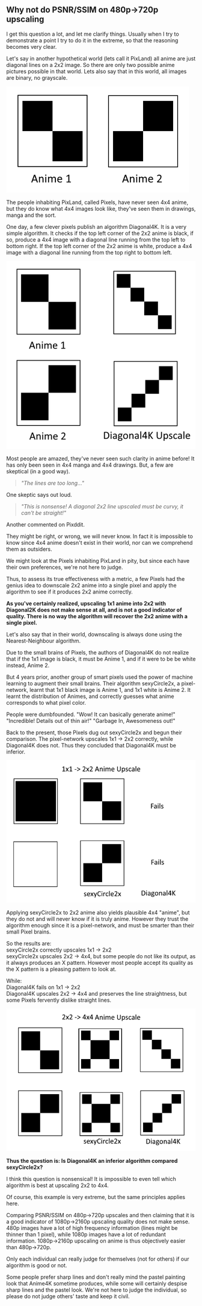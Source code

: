 
## Why not do PSNR/SSIM on 480p->720p upscaling

I get this question a lot, and let me clarify things. Usually when I try to demonstrate a point I try to do it in the extreme, so that the reasoning becomes very clear.

Let's say in another hypothetical world (lets call it PixLand) all anime are just diagonal lines on a 2x2 image. So there are only two possible anime pictures possible in that world. Lets also say that in this world, all images are binary, no grayscale.

![Demo 0](results/Demo/TwoAnimes.png?raw=true)

The people inhabiting PixLand, called Pixels, have never seen 4x4 anime, but they do know what 4x4 images look like, they've seen them in drawings, manga and the sort.

One day, a few clever pixels publish an algorithm Diagonal4K. It is a very simple algorithm. It checks if the top left corner of the 2x2 anime is black, if so, produce a 4x4 image with a diagonal line running from the top left to bottom right. If the top left corner of the 2x2 anime is white, produce a 4x4 image with a diagonal line running from the top right to bottom left.

![Demo 1](results/Demo/DiagonalUpscale.png?raw=true)

Most people are amazed, they've never seen such clarity in anime before! It has only been seen in 4x4 manga and 4x4 drawings. But, a few are skeptical (in a good way).

> *"The lines are too long..."*

One skeptic says out loud.

> *"This is nonsense! A diagonal 2x2 line upscaled must be curvy, it can't be straight!"*

Another commented on Pixddit.

They might be right, or wrong, we will never know. In fact it is impossible to know since 4x4 anime doesn't exist in their world, nor can we comprehend them as outsiders.

We might look at the Pixels inhabiting PixLand in pity, but since each have their own preferences, we're not here to judge.

Thus, to assess its true effectiveness with a metric, a few Pixels had the genius idea to downscale 2x2 anime into a single pixel and apply the algorithm to see if it produces 2x2 anime correctly.

**As you've certainly realized, upscaling 1x1 anime into 2x2 with Diagonal2K does not make sense at all, and is not a good indicator of quality. There is no way the algorithm will recover the 2x2 anime with a single pixel.**

Let's also say that in their world, downscaling is always done using the Nearest-Neighbour algorithm.

Due to the small brains of Pixels, the authors of Diagonal4K do not realize that if the 1x1 image is black, it must be Anime 1, and if it were to be be white instead, Anime 2.

But 4 years prior, another group of smart pixels used the power of machine learning to augment their small brains. Their algorithm sexyCircle2x, a pixel-network, learnt that 1x1 black image is Anime 1, and 1x1 white is Anime 2. It learnt the distribution of Animes, and correctly guesses what anime corresponds to what pixel color.

People were dumbfounded. "Wow! It can basically generate anime!" "Incredible! Details out of thin air!" "Garbage In, Awesomeness out!"

Back to the present, those Pixels dug out sexyCircle2x and begun their comparison. The pixel-network upscales 1x1 -> 2x2 correctly, while Diagonal4K does not. Thus they concluded that Diagonal4K must be inferior.

![Demo 1](results/Demo/1x1-2x2.png?raw=true)

Applying sexyCircle2x to 2x2 anime also yields plausible 4x4 "anime", but they do not and will never know if it is truly anime. However they trust the algorithm enough since it is a pixel-network, and must be smarter than their small Pixel brains.  

So the results are:  
sexyCircle2x correctly upscales 1x1 -> 2x2  
sexyCircle2x upscales 2x2 -> 4x4, but some people do not like its output, as it always produces an X pattern. However most people accept its quality as the X pattern is a pleasing pattern to look at.

While:  
Diagonal4K fails on 1x1 -> 2x2  
Diagonal4K upscales 2x2 -> 4x4 and preserves the line straightness, but some Pixels fervently dislike straight lines.

![Demo 1](results/Demo/2x2-4x4.png?raw=true)

**Thus the question is: Is Diagonal4K an inferior algorithm compared sexyCircle2x?**

I think this question is nonsensical! It is impossible to even tell which algorithm is best at upscaling 2x2 to 4x4.

Of course, this example is very extreme, but the same principles applies here.

Comparing PSNR/SSIM on 480p->720p upscales and then claiming that it is a good indicator of 1080p->2160p upscaling quality does not make sense. 480p images have a lot of high frequency information (lines might be thinner than 1 pixel), while 1080p images have a lot of redundant information. 1080p->2160p upscaling on anime is thus objectively easier than 480p->720p.

Only each individual can really judge for themselves (not for others) if our algorithm is good or not.

Some people prefer sharp lines and don't really mind the pastel painting look that Anime4K sometime produces, while some will certainly despise sharp lines and the pastel look. We're not here to judge the individual, so please do not judge others' taste and keep it civil.
